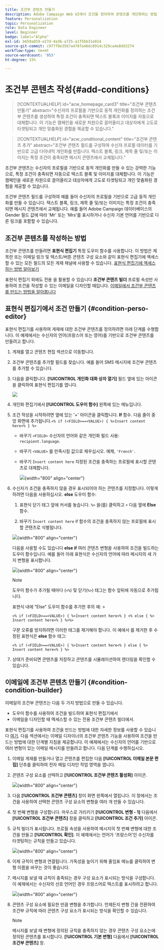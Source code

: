 ```yaml
---
title: 조건부 콘텐츠 만들기
description: Adobe Campaign Web UI에서 조건을 정의하여 콘텐츠를 개인화하는 방법 알아보기
feature: Personalization
topic: Personalization
role: Data Engineer
level: Beginner
badge: label="Alpha"
exl-id: b650a859-e27d-4a36-a725-a1f5bb31e014
source-git-commit: c977f8e3567a478fa46dc8914c329ca4e8dd3274
workflow-type: tm+mt
source-wordcount: '953'
ht-degree: 15%

---
```


# 조건부 콘텐츠 작성{#add-conditions}

>[!CONTEXTUALHELP]
>id="acw_homepage_card3"
>title="조건부 콘텐츠 만들기"
>abstract="수신자의 프로필을 기반으로 동적 개인화를 정의하는 조건부 콘텐츠를 생성하여 특정 조건이 충족되면 텍스트 블록과 이미지를 자동으로 대체합니다. 이 기능은 캠페인을 새로운 차원으로 끌어올리고 대상자에게 고도로 타겟팅되고 개인 맞춤화된 경험을 제공할 수 있습니다."



>[!CONTEXTUALHELP]
>id="acw_conditional_content"
>title="조건부 콘텐츠 추가"
>abstract="조건부 콘텐츠 필드를 구성하여 수신자 프로필 데이터를 기반으로 고급 다이내믹 개인화를 만듭니다. 텍스트 블록, 링크, 제목 줄 및/또는 이미지는 특정 조건이 충족되면 메시지 콘텐츠에서 교체됩니다."

조건부 콘텐츠는 수신자의 프로필을 기반으로 동적 개인화를 만들 수 있는 강력한 기능으로, 특정 조건이 충족되면 자동으로 텍스트 블록 및 이미지를 대체합니다. 이 기능은 캠페인을 새로운 차원으로 끌어올리고 대상자에게 고도로 타겟팅되고 개인 맞춤화된 경험을 제공할 수 있습니다.

조건부 콘텐츠 필드를 구성하여 예를 들어 수신자의 프로필을 기반으로 고급 동적 개인화를 만들 수 있습니다. 텍스트 블록, 링크, 제목 줄 및/또는 이미지는 특정 조건이 충족되면 메시지 콘텐츠에서 교체됩니다. 예를 들어 Adobe Campaign 데이터베이스의 Gender 필드 값에 따라 &#39;Mr&#39; 또는 &#39;Mrs&#39;를 표시하거나 수신자 기본 언어를 기반으로 다른 링크를 포함할 수 있습니다.

## 조건부 콘텐츠를 작성하는 방법

조건부 콘텐츠를 만들려면 **표현식 편집기** 특정 도우미 함수를 사용합니다. 이 방법은 제목란 또는 이메일 링크 및 텍스트/버튼 콘텐츠 구성 요소와 같이 표현식 편집기에 액세스할 수 있는 모든 필드의 모든 게재 채널에 사용할 수 있습니다. [표현식 편집기에 액세스하는 방법 알아보기](gs-personalization.md/#access)

표현식 편집기 외에도 전용 을 활용할 수 있습니다 **조건부 콘텐츠 빌더** 프로필 속성만 사용하여 조건을 작성할 수 있는 이메일을 디자인할 때입니다. [이메일에서 조건부 콘텐츠를 만드는 방법을 알아봅니다](#condition-condition-builder)

## 표현식 편집기에서 조건 만들기 {#condition-perso-editor}

표현식 편집기를 사용하여 게재에 대한 조건부 콘텐츠를 정의하려면 아래 단계를 수행합니다. 이 예제에서는 수신자의 언어(프랑스어 또는 영어)를 기반으로 조건부 콘텐츠를 만들려고 합니다.

1. 게재를 열고 콘텐츠 편집 섹션으로 이동합니다.

1. 조건부 콘텐츠를 추가할 필드를 찾습니다. 예를 들어 SMS 메시지에 조건부 콘텐츠를 추가할 수 있습니다.

1. 다음을 클릭합니다. **[!UICONTROL 개인화 대화 상자 열기]** 필드 옆에 있는 아이콘을 클릭하여 표현식 편집기를 엽니다.

   ![](assets/open-perso-editor-sms.png)

1. 개인화 편집기에서 **[!UICONTROL 도우미 함수]** 왼쪽에 있는 메뉴입니다.

1. 조건 작성을 시작하려면 옆에 있는 &#39;+&#39; 아이콘을 클릭합니다. **If** 함수. 다음 줄이 중앙 화면에 추가됩니다.`<% if (<FIELD>==<VALUE>) { %>Insert content here<% } %>`

   * 바꾸기 `<FIELD>` 수신자의 언어와 같은 개인화 필드 사용: `recipient.language`.
   * 바꾸기 `<VALUE>` 를 만족시킬 값으로 채우십시오. 예제, `'French'`.
   * 바꾸기 `Ìnsert content here` 지정된 조건을 충족하는 프로필에 표시할 콘텐츠로 대체합니다.

     ![](assets/condition-sample1.png){width="800" align="center"}

1. 수신자가 조건을 충족하지 않을 경우 표시되어야 하는 콘텐츠를 지정합니다. 이렇게 하려면 다음을 사용하십시오. **else** 도우미 함수:

   1. 표현식 닫기 태그 앞에 커서를 놓습니다. `%>` 을(를) 클릭하고 `+` 다음 옆에 **Else** 함수.

   1. 바꾸기 `Ìnsert content here` if 함수의 조건을 충족하지 않는 프로필에 표시할 콘텐츠로 식별됩니다.

   ![](assets/condition-sample2.png){width="800" align="center"}

   다음을 사용할 수도 있습니다 **else if** 여러 콘텐츠 변형을 사용하여 조건을 빌드하는 도우미 함수입니다. 예를 들어 아래 표현식은 수신자의 언어에 따라 메시지의 세 가지 변형을 표시합니다.

   ![](assets/condition-sample3.png){width="800" align="center"}

   >[!NOTE]
   >
   >도우미 함수가 추가될 때마다 (`<%`) 및 닫기(`%>`) 태그는 함수 앞뒤에 자동으로 추가됩니다.
   >
   >표현식 내에 &quot;Else&quot; 도우미 함수를 추가한 후의 예: >
   >
   >`<% if (<FIELD>==<VALUE>) { %>Insert content here<% } <% else { %> Insert content here<% } %>%>`
   >
   >구문 오류를 방지하려면 이러한 태그를 제거해야 합니다. 이 예에서 를 제거한 후 수정된 표현식은 **else** 함수 태그:
   >
   >`<% if (<FIELD>==<VALUE>) { %>Insert content here<% } else { %> Insert content here<% } %>`

1. 상태가 준비되면 콘텐츠를 저장하고 콘텐츠를 시뮬레이션하여 렌더링을 확인할 수 있습니다.

## 이메일에 조건부 콘텐츠 만들기 {#condition-condition-builder}

이메일의 조건부 콘텐츠는 다음 두 가지 방법으로 만들 수 있습니다.
* 도우미 함수를 사용하여 조건을 빌드하여 표현식 편집기에서
* 이메일을 디자인할 때 액세스할 수 있는 전용 조건부 콘텐츠 빌더에서.

표현식 편집기를 사용하여 조건을 만드는 방법에 대한 자세한 정보를 사용할 수 있습니다 [여기](#condition-perso-editor). 다음 섹션에서는 이메일 디자이너의 조건부 콘텐츠 기능을 사용하여 조건을 만드는 방법에 대한 단계별 지침을 제공합니다. 이 예제에서는 수신자의 언어를 기반으로 여러 변형이 있는 이메일 메시지를 만들려고 합니다. 다음 단계를 수행하십시오.

1. 이메일 게재를 만들거나 열고 콘텐츠를 편집한 다음 **[!UICONTROL 이메일 본문 편집]** 단추를 클릭하여 전자 메일 디자인 작업 영역을 엽니다.

1. 콘텐츠 구성 요소를 선택하고 **[!UICONTROL 조건부 콘텐츠 활성화]** 아이콘.

   ![](assets/condition-email-enable.png){width="800" align="center"}

1. 다음 **[!UICONTROL 조건부 콘텐츠]** 창이 화면 왼쪽에서 열립니다. 이 창에서는 조건을 사용하여 선택한 콘텐츠 구성 요소의 변형을 여러 개 만들 수 있습니다.

1. 첫 번째 변형을 구성합니다. 마우스로 가리키기 **[!UICONTROL 변형 - 1]** 다음에서 **[!UICONTROL 조건부 콘텐츠]** 창을 클릭하고 **[!UICONTROL 조건 추가]** 아이콘.

1. 규칙 빌더가 표시됩니다. 프로필 속성을 사용하여 메시지의 첫 번째 변형에 대한 조건을 만들고 **[!UICONTROL 확인]**. 이 예제에서는 언어가 &#39;프랑스어&#39;인 수신자를 타겟팅하는 규칙을 만들고 있습니다.

   ![](assets/condition-email-rule.png){width="800" align="center"}

1. 이제 규칙이 변형과 연결됩니다. 가독성을 높이기 위해 줄임표 메뉴를 클릭하여 변형 이름을 바꾸는 것이 좋습니다.

1. 메시지를 보낼 때 규칙이 충족되는 경우 구성 요소가 표시되는 방식을 구성합니다. 이 예제에서는 수신자의 선호 언어인 경우 프랑스어로 텍스트를 표시하려고 합니다.

   ![](assets/condition-email-variant1.png){width="800" align="center"}

1. 콘텐츠 구성 요소에 필요한 만큼 변형을 추가합니다. 언제든지 변형 간을 전환하여 조건부 규칙에 따라 콘텐츠 구성 요소가 표시되는 방식을 확인할 수 있습니다.

   >[!NOTE]
   >메시지를 보낼 때 변형에 정의된 규칙을 충족하지 않는 경우 콘텐츠 구성 요소는에 정의된 콘텐츠를 표시합니다. **[!UICONTROL 기본 변형]** 다음에서 **[!UICONTROL 조건부 콘텐츠]** 창.
